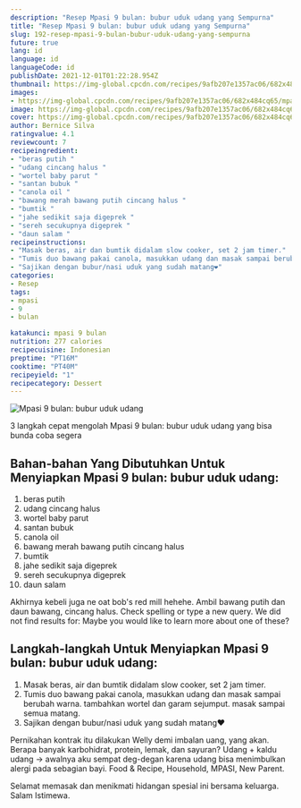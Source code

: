 ```yaml
---
description: "Resep Mpasi 9 bulan: bubur uduk udang yang Sempurna"
title: "Resep Mpasi 9 bulan: bubur uduk udang yang Sempurna"
slug: 192-resep-mpasi-9-bulan-bubur-uduk-udang-yang-sempurna
future: true
lang: id
language: id
languageCode: id
publishDate: 2021-12-01T01:22:28.954Z 
thumbnail: https://img-global.cpcdn.com/recipes/9afb207e1357ac06/682x484cq65/mpasi-9-bulan-bubur-uduk-udang-foto-resep-utama.png
images:
- https://img-global.cpcdn.com/recipes/9afb207e1357ac06/682x484cq65/mpasi-9-bulan-bubur-uduk-udang-foto-resep-utama.png
image: https://img-global.cpcdn.com/recipes/9afb207e1357ac06/682x484cq65/mpasi-9-bulan-bubur-uduk-udang-foto-resep-utama.png
cover: https://img-global.cpcdn.com/recipes/9afb207e1357ac06/682x484cq65/mpasi-9-bulan-bubur-uduk-udang-foto-resep-utama.png
author: Bernice Silva
ratingvalue: 4.1
reviewcount: 7
recipeingredient:
- "beras putih "
- "udang cincang halus "
- "wortel baby parut "
- "santan bubuk "
- "canola oil "
- "bawang merah bawang putih cincang halus "
- "bumtik "
- "jahe sedikit saja digeprek "
- "sereh secukupnya digeprek "
- "daun salam "
recipeinstructions:
- "Masak beras, air dan bumtik didalam slow cooker, set 2 jam timer."
- "Tumis duo bawang pakai canola, masukkan udang dan masak sampai berubah warna. tambahkan wortel dan garam sejumput. masak sampai semua matang."
- "Sajikan dengan bubur/nasi uduk yang sudah matang❤️"
categories:
- Resep
tags:
- mpasi
- 9
- bulan

katakunci: mpasi 9 bulan 
nutrition: 277 calories
recipecuisine: Indonesian
preptime: "PT16M"
cooktime: "PT40M"
recipeyield: "1"
recipecategory: Dessert
---
```



![Mpasi 9 bulan: bubur uduk udang](https://img-global.cpcdn.com/recipes/9afb207e1357ac06/682x484cq65/mpasi-9-bulan-bubur-uduk-udang-foto-resep-utama.png)

3 langkah cepat mengolah  Mpasi 9 bulan: bubur uduk udang yang bisa bunda coba segera

<!--inarticleads1-->

## Bahan-bahan Yang Dibutuhkan Untuk Menyiapkan Mpasi 9 bulan: bubur uduk udang:

1. beras putih 
1. udang cincang halus 
1. wortel baby parut 
1. santan bubuk 
1. canola oil 
1. bawang merah bawang putih cincang halus 
1. bumtik 
1. jahe sedikit saja digeprek 
1. sereh secukupnya digeprek 
1. daun salam 

Akhirnya kebeli juga ne oat bob&#39;s red mill hehehe. Ambil bawang putih dan daun bawang, cincang halus. Check spelling or type a new query. We did not find results for: Maybe you would like to learn more about one of these? 

<!--inarticleads2-->

## Langkah-langkah Untuk Menyiapkan Mpasi 9 bulan: bubur uduk udang:

1. Masak beras, air dan bumtik didalam slow cooker, set 2 jam timer.
1. Tumis duo bawang pakai canola, masukkan udang dan masak sampai berubah warna. tambahkan wortel dan garam sejumput. masak sampai semua matang.
1. Sajikan dengan bubur/nasi uduk yang sudah matang❤️


Pernikahan kontrak itu dilakukan Welly demi imbalan uang, yang akan. Berapa banyak karbohidrat, protein, lemak, dan sayuran? Udang + kaldu udang → awalnya aku sempat deg-degan karena udang bisa menimbulkan alergi pada sebagian bayi. Food &amp; Recipe, Household, MPASI, New Parent. 

Selamat memasak dan menikmati hidangan spesial ini bersama keluarga. Salam Istimewa.
